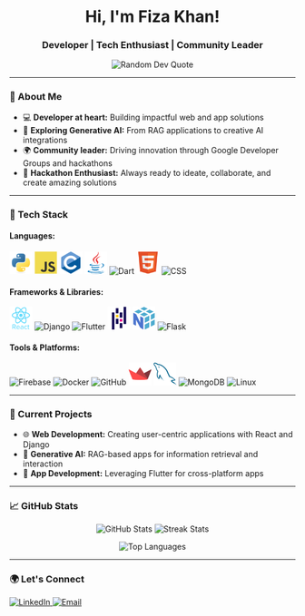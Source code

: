 <h1 align="center"> Hi, I'm Fiza Khan! </h1>
<h3 align="center"> Developer | Tech Enthusiast | Community Leader </h3>

<p align="center">
  <img src="https://quotes-github-readme.vercel.app/api?type=horizontal&theme=vue-dark" alt="Random Dev Quote">
</p>


---

### 🌟 About Me  

- 💻 **Developer at heart:** Building impactful web and app solutions  
- 🚀 **Exploring Generative AI:** From RAG applications to creative AI integrations  
- 🌍 **Community leader:** Driving innovation through Google Developer Groups and hackathons  
- 🎯 **Hackathon Enthusiast:** Always ready to ideate, collaborate, and create amazing solutions  

---
### 🔧 Tech Stack  

#### Languages:  
<p align="left">
  <img src="https://raw.githubusercontent.com/devicons/devicon/master/icons/python/python-original.svg" alt="Python" width="40" height="40"/> 
  <img src="https://raw.githubusercontent.com/devicons/devicon/master/icons/javascript/javascript-original.svg" alt="JavaScript" width="40" height="40"/>
  <img src="https://raw.githubusercontent.com/devicons/devicon/master/icons/c/c-original.svg" alt="C" width="40" height="40"/> 
  <img src="https://raw.githubusercontent.com/devicons/devicon/master/icons/java/java-original.svg" alt="Java" width="40" height="40"/>
  <img src="https://www.vectorlogo.zone/logos/dartlang/dartlang-icon.svg" alt="Dart" width="40" height="40"/>
  <img src="https://raw.githubusercontent.com/devicons/devicon/master/icons/html5/html5-original.svg" alt="HTML" width="40" height="40"/>
  <img src="https://cdn.worldvectorlogo.com/logos/css-3.svg" alt="CSS" width="40" height="40"/>
</p>

#### Frameworks & Libraries:  
<p align="left">
  <img src="https://raw.githubusercontent.com/devicons/devicon/master/icons/react/react-original-wordmark.svg" alt="React" width="40" height="40"/> 
  <img src="https://cdn.worldvectorlogo.com/logos/django.svg" alt="Django" width="40" height="40"/> 
  <img src="https://www.vectorlogo.zone/logos/flutterio/flutterio-icon.svg" alt="Flutter" width="40" height="40"/>
  <img src="https://raw.githubusercontent.com/devicons/devicon/master/icons/pandas/pandas-original.svg" alt="Pandas" width="40" height="40"/> 
  <img src="https://raw.githubusercontent.com/devicons/devicon/master/icons/numpy/numpy-original.svg" alt="NumPy" width="40" height="40"/>
  <img src="https://cdn.worldvectorlogo.com/logos/flask.svg" alt="Flask" width="40" height="40"/>
</p>

#### Tools & Platforms:  
<p align="left">
  <img src="https://cdn.worldvectorlogo.com/logos/firebase.svg" alt="Firebase" width="40" height="40"/> 
  <img src="https://cdn.worldvectorlogo.com/logos/docker.svg" alt="Docker" width="40" height="40"/> 
  <img src="https://cdn.worldvectorlogo.com/logos/github-icon.svg" alt="GitHub" width="40" height="40"/> 
<img src="https://raw.githubusercontent.com/devicons/devicon/master/icons/streamlit/streamlit-original.svg" alt="Streamlit" width="40" height="40"/>
  <img src="https://raw.githubusercontent.com/devicons/devicon/master/icons/mysql/mysql-original.svg" alt="MySQL" width="40" height="40"/>
  <img src="https://cdn.worldvectorlogo.com/logos/mongodb-icon-1.svg" alt="MongoDB" width="40" height="40"/>
  <img src="https://cdn.worldvectorlogo.com/logos/linux-tux.svg" alt="Linux" width="40" height="40"/>
</p>

---

### 🌟 Current Projects  

- 🌐 **Web Development:** Creating user-centric applications with React and Django  
- 🤖 **Generative AI:**  RAG-based apps for information retrieval and interaction  
- 📱 **App Development:** Leveraging Flutter for cross-platform apps  

---

### 📈 GitHub Stats  

<p align="center">
  <img src="https://github-readme-stats.vercel.app/api?username=fizakhan90&theme=vue-dark&show_icons=true&hide_border=true&count_private=true" alt="GitHub Stats" />
  <img src="https://github-readme-streak-stats.herokuapp.com/?user=fizakhan90&theme=vue-dark&hide_border=true" alt="Streak Stats" />
</p>
<p align="center">
  <img src="https://github-readme-stats.vercel.app/api/top-langs/?username=fizakhan90&layout=compact&theme=vue-dark&hide_border=true" alt="Top Languages" />
</p>

---

### 🌍 Let's Connect  

<p align="left">
  <a href="https://www.linkedin.com/in/fiza-khan" target="_blank">
    <img src="https://img.shields.io/badge/-LinkedIn-0077B5?style=for-the-badge&logo=linkedin&logoColor=white" alt="LinkedIn" />
  </a>
  <a href="mailto:fiza1892003@gmail.com">
    <img src="https://img.shields.io/badge/-Email-red?style=for-the-badge&logo=gmail&logoColor=white" alt="Email" />
  </a>
</p>



